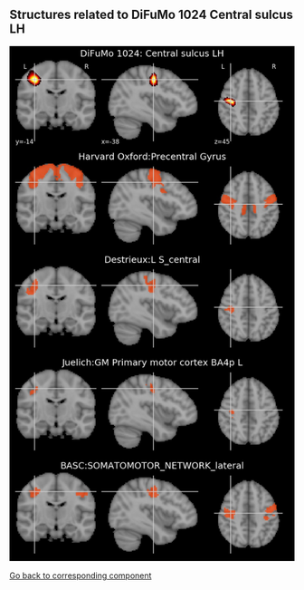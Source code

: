 


## Structures related to DiFuMo 1024 Central sulcus LH

![78](78.jpg "Structures related to DiFuMo 1024 Central sulcus LH")

[Go back to corresponding component](https://parietal-inria.github.io/DiFuMo/1024/html/78.html)